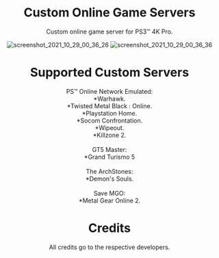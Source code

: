 <div align="center"> 

# Custom Online Game Servers
Custom online game server for PS3™ 4K Pro.

![screenshot_2021_10_29_00_36_26](https://user-images.githubusercontent.com/74815634/139371822-dc12e489-23d6-4f41-b8a8-8b2f6766f6d6.png)
![screenshot_2021_10_29_00_36_36](https://user-images.githubusercontent.com/74815634/139371823-1ffde543-8d99-4760-9fa5-6deec705d5d8.png)

# Supported Custom Servers
PS™ Online Network Emulated:</br>
*Warhawk.</br>
*Twisted Metal Black : Online.</br>
*Playstation Home.</br>
*Socom Confrontation.</br>
*Wipeout.</br>
*Killzone 2.</br>
</br>
GT5 Master:</br>
*Grand Turismo 5</br>
</br>
The ArchStones:</br>
*Demon's Souls.</br>
</br>
Save MGO:</br>
*Metal Gear Online 2.</br>

# Credits
 All credits go to the respective developers.
</div>
